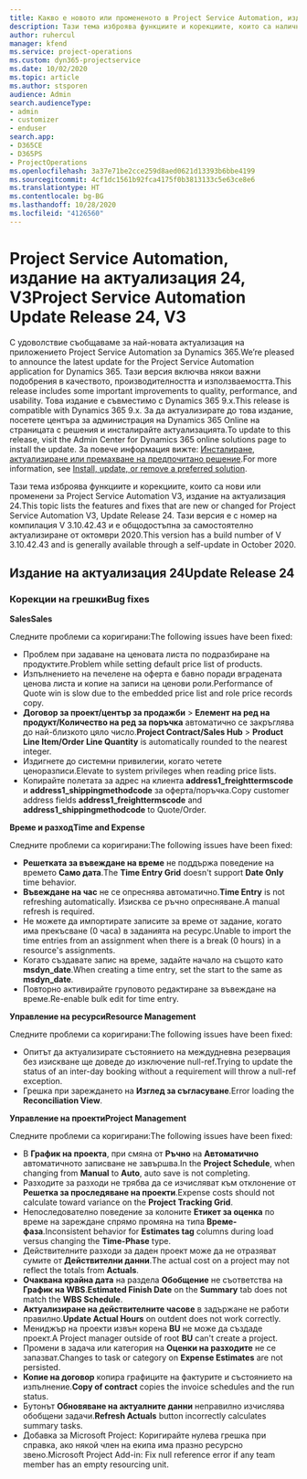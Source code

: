 ```yaml
---
title: Какво е новото или промененото в Project Service Automation, издание на актуализация 24, V3
description: Тази тема изброява функциите и корекциите, които са налични в Project Service Automation V3, издание на актуализация 24, V3.
author: ruhercul
manager: kfend
ms.service: project-operations
ms.custom: dyn365-projectservice
ms.date: 10/02/2020
ms.topic: article
ms.author: stsporen
audience: Admin
search.audienceType:
- admin
- customizer
- enduser
search.app:
- D365CE
- D365PS
- ProjectOperations
ms.openlocfilehash: 3a37e71be2cce259d8aed0621d13393b6bbe4199
ms.sourcegitcommit: 4cf1dc1561b92fca4175f0b3813133c5e63ce8e6
ms.translationtype: HT
ms.contentlocale: bg-BG
ms.lasthandoff: 10/28/2020
ms.locfileid: "4126560"
---
```

# <a name="project-service-automation-update-release-24-v3"></a><span data-ttu-id="967f9-103">Project Service Automation, издание на актуализация 24, V3</span><span class="sxs-lookup"><span data-stu-id="967f9-103">Project Service Automation Update Release 24, V3</span></span>

<span data-ttu-id="967f9-104">С удоволствие съобщаваме за най-новата актуализация на приложението Project Service Automation за Dynamics 365.</span><span class="sxs-lookup"><span data-stu-id="967f9-104">We’re pleased to announce the latest update for the Project Service Automation application for Dynamics 365.</span></span> <span data-ttu-id="967f9-105">Тази версия включва някои важни подобрения в качеството, производителността и използваемостта.</span><span class="sxs-lookup"><span data-stu-id="967f9-105">This release includes some important improvements to quality, performance, and usability.</span></span> <span data-ttu-id="967f9-106">Това издание е съвместимо с Dynamics 365 9.x.</span><span class="sxs-lookup"><span data-stu-id="967f9-106">This release is compatible with Dynamics 365 9.x.</span></span> <span data-ttu-id="967f9-107">За да актуализирате до това издание, посетете центъра за администрация на Dynamics 365 Online на страницата с решения и инсталирайте актуализацията.</span><span class="sxs-lookup"><span data-stu-id="967f9-107">To update to this release, visit the Admin Center for Dynamics 365 online solutions page to install the update.</span></span> <span data-ttu-id="967f9-108">За повече информация вижте: [Инсталиране, актуализиране или премахване на предпочитано решение](https://docs.microsoft.com/power-platform/admin/install-remove-preferred-solution).</span><span class="sxs-lookup"><span data-stu-id="967f9-108">For more information, see [Install, update, or remove a preferred solution](https://docs.microsoft.com/power-platform/admin/install-remove-preferred-solution).</span></span>

<span data-ttu-id="967f9-109">Тази тема изброява функциите и корекциите, които са нови или променени за Project Service Automation V3, издание на актуализация 24.</span><span class="sxs-lookup"><span data-stu-id="967f9-109">This topic lists the features and fixes that are new or changed for Project Service Automation V3, Update Release 24.</span></span> <span data-ttu-id="967f9-110">Тази версия е с номер на компилация V 3.10.42.43 и е общодостъпна за самостоятелно актуализиране от октомври 2020.</span><span class="sxs-lookup"><span data-stu-id="967f9-110">This version has a build number of V 3.10.42.43 and is generally available through a self-update in October 2020.</span></span>

## <a name="update-release-24"></a><span data-ttu-id="967f9-111">Издание на актуализация 24</span><span class="sxs-lookup"><span data-stu-id="967f9-111">Update Release 24</span></span>

### <a name="bug-fixes"></a><span data-ttu-id="967f9-112">Корекции на грешки</span><span class="sxs-lookup"><span data-stu-id="967f9-112">Bug fixes</span></span>

<span data-ttu-id="967f9-113">**Sales**</span><span class="sxs-lookup"><span data-stu-id="967f9-113">**Sales**</span></span>

<span data-ttu-id="967f9-114">Следните проблеми са коригирани:</span><span class="sxs-lookup"><span data-stu-id="967f9-114">The following issues have been fixed:</span></span>

- <span data-ttu-id="967f9-115">Проблем при задаване на ценовата листа по подразбиране на продуктите.</span><span class="sxs-lookup"><span data-stu-id="967f9-115">Problem while setting default price list of products.</span></span>
- <span data-ttu-id="967f9-116">Изпълнението на печелене на оферта е бавно поради вградената ценова листа и копие на записи на ценови роли.</span><span class="sxs-lookup"><span data-stu-id="967f9-116">Performance of Quote win is slow due to the embedded price list and role price records copy.</span></span>
- <span data-ttu-id="967f9-117">**Договор за проект/център за продажби** > **Елемент на ред на продукт/Количество на ред за поръчка** автоматично се закръглява до най-близкото цяло число.</span><span class="sxs-lookup"><span data-stu-id="967f9-117">**Project Contract/Sales Hub** > **Product Line Item/Order Line Quantity** is automatically rounded to the nearest integer.</span></span>
- <span data-ttu-id="967f9-118">Издигнете до системни привилегии, когато четете ценоразписи.</span><span class="sxs-lookup"><span data-stu-id="967f9-118">Elevate to system privileges when reading price lists.</span></span>
- <span data-ttu-id="967f9-119">Копирайте полетата за адрес на клиента **address1_freighttermscode** и **address1_shippingmethodcode** за оферта/поръчка.</span><span class="sxs-lookup"><span data-stu-id="967f9-119">Copy customer address fields **address1_freighttermscode** and **address1_shippingmethodcode** to Quote/Order.</span></span> 


<span data-ttu-id="967f9-120">**Време и разход**</span><span class="sxs-lookup"><span data-stu-id="967f9-120">**Time and Expense**</span></span>

<span data-ttu-id="967f9-121">Следните проблеми са коригирани:</span><span class="sxs-lookup"><span data-stu-id="967f9-121">The following issues have been fixed:</span></span>

- <span data-ttu-id="967f9-122">**Решетката за въвеждане на време** не поддържа поведение на времето **Само дата**.</span><span class="sxs-lookup"><span data-stu-id="967f9-122">The **Time Entry Grid** doesn't support **Date Only** time behavior.</span></span>
- <span data-ttu-id="967f9-123">**Въвеждане на час** не се опреснява автоматично.</span><span class="sxs-lookup"><span data-stu-id="967f9-123">**Time Entry** is not refreshing automatically.</span></span> <span data-ttu-id="967f9-124">Изисква се ръчно опресняване.</span><span class="sxs-lookup"><span data-stu-id="967f9-124">A manual refresh is required.</span></span>
- <span data-ttu-id="967f9-125">Не можете да импортирате записите за време от задание, когато има прекъсване (0 часа) в заданията на ресурс.</span><span class="sxs-lookup"><span data-stu-id="967f9-125">Unable to import the time entries from an assignment when there is a break (0 hours) in a resource's assignments.</span></span>
- <span data-ttu-id="967f9-126">Когато създавате запис на време, задайте начало на същото като **msdyn_date**.</span><span class="sxs-lookup"><span data-stu-id="967f9-126">When creating a time entry, set the start to the same as **msdyn_date**.</span></span>
- <span data-ttu-id="967f9-127">Повторно активирайте груповото редактиране за въвеждане на време.</span><span class="sxs-lookup"><span data-stu-id="967f9-127">Re-enable bulk edit for time entry.</span></span>

<span data-ttu-id="967f9-128">**Управление на ресурси**</span><span class="sxs-lookup"><span data-stu-id="967f9-128">**Resource Management**</span></span>

<span data-ttu-id="967f9-129">Следните проблеми са коригирани:</span><span class="sxs-lookup"><span data-stu-id="967f9-129">The following issues have been fixed:</span></span>

- <span data-ttu-id="967f9-130">Опитът да актуализирате състоянието на междудневна резервация без изискване ще доведе до изключение null-ref.</span><span class="sxs-lookup"><span data-stu-id="967f9-130">Trying to update the status of an inter-day booking without a requirement will throw a null-ref exception.</span></span>
- <span data-ttu-id="967f9-131">Грешка при зареждането на **Изглед за съгласуване**.</span><span class="sxs-lookup"><span data-stu-id="967f9-131">Error loading the **Reconciliation View**.</span></span>


<span data-ttu-id="967f9-132">**Управление на проекти**</span><span class="sxs-lookup"><span data-stu-id="967f9-132">**Project Management**</span></span>

<span data-ttu-id="967f9-133">Следните проблеми са коригирани:</span><span class="sxs-lookup"><span data-stu-id="967f9-133">The following issues have been fixed:</span></span>

- <span data-ttu-id="967f9-134">В **График на проекта**, при смяна от **Ръчно** на **Автоматично** автоматичното записване не завършва.</span><span class="sxs-lookup"><span data-stu-id="967f9-134">In the **Project Schedule**, when changing from **Manual** to **Auto**, auto save is not completing.</span></span>
- <span data-ttu-id="967f9-135">Разходите за разходи не трябва да се изчисляват към отклонение от **Решетка за проследяване на проекти**.</span><span class="sxs-lookup"><span data-stu-id="967f9-135">Expense costs should not calculate toward variance on the **Project Tracking Grid**.</span></span>
- <span data-ttu-id="967f9-136">Непоследователно поведение за колоните **Етикет за оценка** по време на зареждане спрямо промяна на типа **Време-фаза**.</span><span class="sxs-lookup"><span data-stu-id="967f9-136">Inconsistent behavior for **Estimates tag** columns during load versus changing the **Time-Phase** type.</span></span>
- <span data-ttu-id="967f9-137">Действителните разходи за даден проект може да не отразяват сумите от **Действителни данни**.</span><span class="sxs-lookup"><span data-stu-id="967f9-137">The actual cost on a project may not reflect the totals from **Actuals**.</span></span>
- <span data-ttu-id="967f9-138">**Очаквана крайна дата** на раздела **Обобщение** не съответства на **График на WBS**.</span><span class="sxs-lookup"><span data-stu-id="967f9-138">**Estimated Finish Date** on the **Summary** tab does not match the **WBS Schedule**.</span></span>
- <span data-ttu-id="967f9-139">**Актуализиране на действителните часове** в задържане не работи правилно.</span><span class="sxs-lookup"><span data-stu-id="967f9-139">**Update Actual Hours** on outdent does not work correctly.</span></span>
- <span data-ttu-id="967f9-140">Мениджър на проекти извън корена **BU** не може да създаде проект.</span><span class="sxs-lookup"><span data-stu-id="967f9-140">A Project manager outside of root **BU** can't create a project.</span></span>
- <span data-ttu-id="967f9-141">Промени в задача или категория на **Оценки на разходите** не се запазват.</span><span class="sxs-lookup"><span data-stu-id="967f9-141">Changes to task or category on **Expense Estimates** are not persisted.</span></span>
- <span data-ttu-id="967f9-142">**Копие на договор** копира графиците на фактурите и състоянието на изпълнение.</span><span class="sxs-lookup"><span data-stu-id="967f9-142">**Copy of contract** copies the invoice schedules and the run status.</span></span>
- <span data-ttu-id="967f9-143">Бутонът **Обновяване на актуалните данни** неправилно изчислява обобщени задачи.</span><span class="sxs-lookup"><span data-stu-id="967f9-143">**Refresh Actuals** button incorrectly calculates summary tasks.</span></span>
- <span data-ttu-id="967f9-144">Добавка за Microsoft Project: Коригирайте нулева грешка при справка, ако някой член на екипа има празно ресурсно звено.</span><span class="sxs-lookup"><span data-stu-id="967f9-144">Microsoft Project Add-in: Fix null reference error if any team member has an empty resourcing unit.</span></span>

